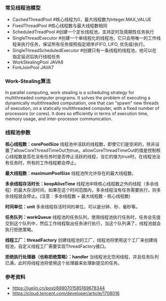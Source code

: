 
### 常见线程池模型
- CachedThreadPool #核心线程为0，最大线程数为Integer.MAX_VALUE
 - FixedThreadPool #核心线程数与最大线程数相同
 - ScheduledTreadPool #创建一个定长线程池，支持定时及周期性任务执行
 - SingleThreadExecutor  #创建一个单线程化的线程池，它只会用唯一的工作线程来执行任务，保证所有任务按照指定顺序(FIFO, LIFO, 优先级)执行。
 - SingleThreadScheduledExecutor #创建只有一条线程的线程池，他可以在指定延迟后执行线程任务
 - WorkStealingPool JAVA8
 - ForkJoinPool JAVA7


### Work-Stealing算法
 In parallel computing, work stealing is a scheduling strategy for multithreaded computer programs. It solves the problem of executing a dynamically multithreaded computation, one that can "spawn" new threads of execution, on a statically multithreaded computer, with a fixed number of processors (or cores). It does so efficiently in terms of execution time, memory usage, and inter-processor communication.

### 线程池参数

**核心线程数：corePoolSize**
线程池中活跃的线程数，即使它们是空闲的，除非设置了allowCoreThreadTimeOut为true。allowCoreThreadTimeOut的值是控制核心线程数是否在没有任务时是否停止活跃的线程，当它的值为true时，在线程池没有任务时，所有的工作线程都会停止。

**最大线程数：maximumPoolSize**
线程池所允许存在的最大线程数。

**多余线程存活时长：keepAliveTime**
线程池中除核心线程数之外的线程（多余线程）的最大存活时间，如果在这个时间范围内，多余线程没有任务需要执行，则多余线程就会停止。(注意：多余线程数 = 最大线程数 - 核心线程数)

**时间单位：unit**
多余线程存活时间的单位，可以是分钟、秒、毫秒等。

**任务队列：workQueue**
线程池的任务队列，使用线程池执行任务时，任务会先提交到这个队列中，然后工作线程取出任务进行执行，当这个队列满了，线程池就会执行拒绝策略。

**线程工厂：threadFactory**
创建线程池的工厂，线程池将使用这个工厂来创建线程池，自定义线程工厂需要实现ThreadFactory接口。

**拒绝执行处理器（也称拒绝策略）：handler**
当线程池无空闲线程，并且任务队列已满，此时将线程池将使用这个处理器来处理新提交的任务。

### 参考资料
- https://juejin.cn/post/6890701585169678344
- https://cloud.tencent.com/developer/article/1708016